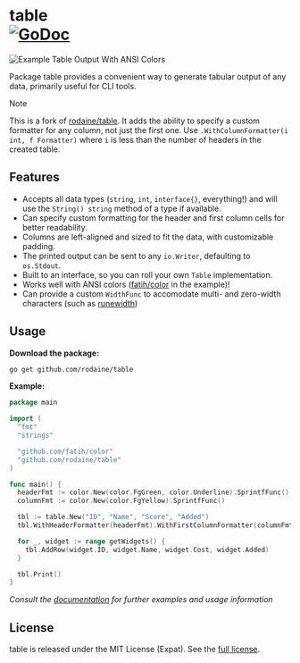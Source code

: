 # table <br/> [![GoDoc](https://godoc.org/github.com/rodaine/table?status.svg)](https://godoc.org/github.com/rodaine/table)

![Example Table Output With ANSI Colors](http://res.cloudinary.com/rodaine/image/upload/v1442524799/go-table-example0.png)

Package table provides a convenient way to generate tabular output of any data, primarily useful for CLI tools.

> [!NOTE]
> This is a fork of [rodaine/table](https://github.com/rodaine/table). It adds the ability to specify a custom formatter for any column, not just the first one. Use `.WithColumnFormatter(i int, f Formatter)` where `i` is less than the number of headers in the created table.

## Features

- Accepts all data types (`string`, `int`, `interface{}`, everything!) and will use the `String() string` method of a type if available.
- Can specify custom formatting for the header and first column cells for better readability.
- Columns are left-aligned and sized to fit the data, with customizable padding.
- The printed output can be sent to any `io.Writer`, defaulting to `os.Stdout`.
- Built to an interface, so you can roll your own `Table` implementation.
- Works well with ANSI colors ([fatih/color](https://github.com/fatih/color) in the example)!
- Can provide a custom `WidthFunc` to accomodate multi- and zero-width characters (such as [runewidth](https://github.com/mattn/go-runewidth))

## Usage

**Download the package:**

```sh
go get github.com/rodaine/table
```

**Example:**

```go
package main

import (
  "fmt"
  "strings"

  "github.com/fatih/color"
  "github.com/rodaine/table"
)

func main() {
  headerFmt := color.New(color.FgGreen, color.Underline).SprintfFunc()
  columnFmt := color.New(color.FgYellow).SprintfFunc()

  tbl := table.New("ID", "Name", "Score", "Added")
  tbl.WithHeaderFormatter(headerFmt).WithFirstColumnFormatter(columnFmt)

  for _, widget := range getWidgets() {
    tbl.AddRow(widget.ID, widget.Name, widget.Cost, widget.Added)
  }

  tbl.Print()
}
```

_Consult the [documentation](https://godoc.org/github.com/rodaine/table) for further examples and usage information_

## License

table is released under the MIT License (Expat). See the [full license](https://github.com/rodaine/table/blob/master/license).
